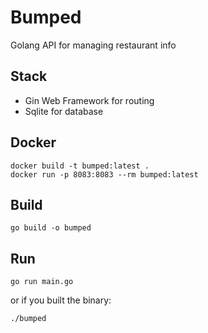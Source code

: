 # Bumped
Golang API for managing restaurant info

## Stack
* Gin Web Framework for routing
* Sqlite for database

## Docker
```
docker build -t bumped:latest .
docker run -p 8083:8083 --rm bumped:latest
```

## Build
```
go build -o bumped
```

## Run
```
go run main.go
```

or if you built the binary:
```
./bumped
```
